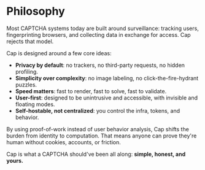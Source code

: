 # Philosophy

Most CAPTCHA systems today are built around surveillance: tracking users, fingerprinting browsers, and collecting data in exchange for access. Cap rejects that model.

Cap is designed around a few core ideas:

- **Privacy by default**: no trackers, no third-party requests, no hidden profiling.
- **Simplicity over complexity**: no image labeling, no click-the-fire-hydrant puzzles.
- **Speed matters**: fast to render, fast to solve, fast to validate.
- **User-first**: designed to be unintrusive and accessible, with invisible and floating modes.
- **Self-hostable, not centralized**: you control the infra, tokens, and behavior.

By using proof-of-work instead of user behavior analysis, Cap shifts the burden from identity to computation. That means anyone can prove they're human without cookies, accounts, or friction.

Cap is what a CAPTCHA should've been all along: **simple, honest, and yours.**
